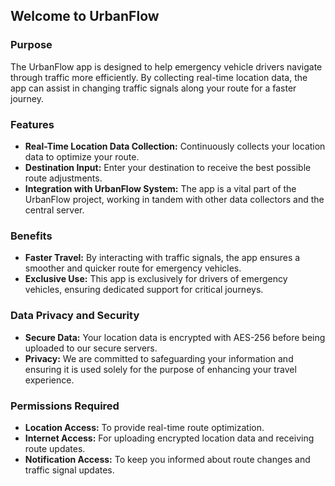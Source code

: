 ## Welcome to UrbanFlow

### Purpose
The UrbanFlow app is designed to help emergency vehicle drivers navigate through traffic more efficiently. By collecting real-time location data, the app can assist in changing traffic signals along your route for a faster journey.

### Features
- **Real-Time Location Data Collection:** Continuously collects your location data to optimize your route.
- **Destination Input:** Enter your destination to receive the best possible route adjustments.
- **Integration with UrbanFlow System:** The app is a vital part of the UrbanFlow project, working in tandem with other data collectors and the central server.

### Benefits
- **Faster Travel:** By interacting with traffic signals, the app ensures a smoother and quicker route for emergency vehicles.
- **Exclusive Use:** This app is exclusively for drivers of emergency vehicles, ensuring dedicated support for critical journeys.

### Data Privacy and Security
- **Secure Data:** Your location data is encrypted with AES-256 before being uploaded to our secure servers.
- **Privacy:** We are committed to safeguarding your information and ensuring it is used solely for the purpose of enhancing your travel experience.

### Permissions Required
- **Location Access:** To provide real-time route optimization.
- **Internet Access:** For uploading encrypted location data and receiving route updates.
- **Notification Access:** To keep you informed about route changes and traffic signal updates.